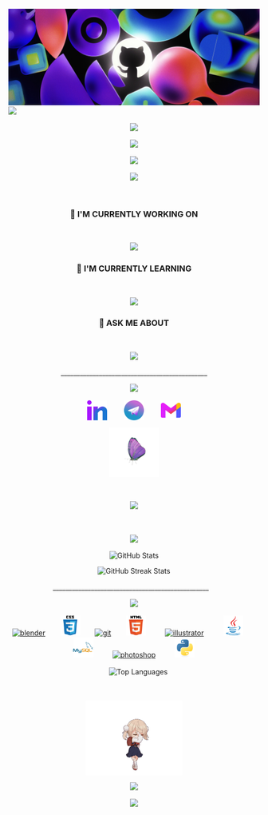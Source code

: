 ![cover](https://raw.githubusercontent.com/psyclox/psyclox-assets/main/doc/cover%20pic.jpg?token=GHSAT0AAAAAACWSOG23PDTRZST7FMUB3IGKZWMOLMQ)
<br> ![](https://visitcount.itsvg.in/api?id=psyclox&icon=8&color=9)
<p align="center">
 <img src="https://readme-typing-svg.demolab.com?font=Bebas+Neue&weight=900&size=24&letterSpacing=4px&duration=3300&pause=5000&color=A716FF&center=true&width=435&lines=KARTHIKEYAN;PSYCLOX"/></a>
</p><p align="center"><img src="https://readme-typing-svg.demolab.com?font=Bebas+Neue&weight=900&size=23&letterSpacing=4px&duration=1200&pause=1000&color=2B97FF&background=FF000000&center=true&multiline=true&repeat=false&width=435&lines=Identifying+the+reason"  /></a></p><p align="center"><img src="https://readme-typing-svg.demolab.com?font=Bebas+Neue&weight=900&size=23&letterSpacing=4px&duration=1200&pause=1000&color=2B97FF&background=FF000000&center=true&multiline=true&repeat=false&width=435&lines=behind+my+obsession"  /></a></p>
<p align="center"><img src="https://readme-typing-svg.demolab.com?font=Bebas+Neue&weight=900&size=23&letterSpacing=4px&duration=1200&pause=1000&color=2B97FF&background=FF000000&center=true&multiline=true&repeat=false&width=435&lines=with+cyberworld+exploits"  /></a></p><br>
<h3 align="center">
🔭  I'M CURRENTLY WORKING ON </h3><br><p align="center"><img src="https://readme-typing-svg.demolab.com?font=Bebas+Neue&weight=900&size=24&letterSpacing=4px&duration=2000&pause=1500&color=A716FF&center=true&width=435&lines=JAVA;PENTESTING;PTES"/p>

<h3 align="center">
🌱  I'M CURRENTLY LEARNING    </h3> <br><p align="center"><img src="https://readme-typing-svg.demolab.com?font=Bebas+Neue&weight=900&size=24&letterSpacing=4px&duration=2500&pause=1000&color=A716FF&center=true&width=435&lines=CCNA;CEH;CPENT"/p>

<h3 align="center">
💬  ASK ME ABOUT            </h3> <br><p align="center"><img src="https://readme-typing-svg.demolab.com?font=Bebas+Neue&weight=900&size=24&letterSpacing=4px&duration=2000&pause=1500&color=A716FF&center=true&width=435&lines=DIGITAL MANUPULATION;DEFENSIVE SEC;OFFENSIVE SEC" /p></a><p align="center">
______________________________________________</p>
<p align="center"><img src="https://readme-typing-svg.demolab.com?font=Bebas+Neue&weight=900&size=24&letterSpacing=4px&duration=1200&pause=1000&color=FFFFFFFF&center=true&repeat=false&width=435&lines=CONNECT+WITH+ME"  /p>
<p align="center">
<a href="https://www.linkedin.com/in/karthikeyaneh" target="blank"><img align="center" src="https://raw.githubusercontent.com/psyclox/psyclox-assets/main/doc/linked-in-logo.png" alt="https://www.linkedin.com/in/karthikeyancy" height="40" width="40" /></a> ㅤㅤ
  <a href="https://t.me/legendary_lonewolf" target="blank"><img align="center" src="https://raw.githubusercontent.com/psyclox/psyclox-assets/main/doc/tele-met-logo.png" alt="legendary_lonewolf" height="40" width="40" /></a> ㅤㅤ
<a href="mailto:karthikeyaneh@gmail.com" target="blank"><img align="center" src="https://raw.githubusercontent.com/psyclox/psyclox-assets/main/doc/gmail%20zz.png" alt="mailto:karthicycr@gmail.com" height="40" width="40" /></a></p>
</p><p align="center">
  <a href="https://github.com/psyclox/cloud-crypt" target="_blank">
    <img align="center" height="100" src="https://raw.githubusercontent.com/psyclox/psyclox-assets/main/doc/butterfly.gif" />
  </a>
</p>
ㅤ
<p align="center"><img src="https://readme-typing-svg.demolab.com?font=Bebas+Neue&weight=900&size=24&letterSpacing=4px&duration=1200&pause=1000&color=FFFFFF&background=FF000000&center=true&repeat=false&width=435&lines=GITHUB+STATS" /> </p>ㅤ
<p align="center"><img src="https://github-profile-trophy.vercel.app/?username=psyclox&theme=tokyonight&no-frame=true&no-bg=true&margin-w=4"></p>
<p align="center">
  <img src="https://github-readme-stats.vercel.app/api?username=psyclox&show_icons=true&theme=tokyonight&hide_border=true&include_all_commits=true&count_private=false" alt="GitHub Stats">
</p><p align="center">
  <img src="https://github-readme-streak-stats.herokuapp.com/?user=psyclox&theme=tokyonight&hide_border=true" alt="GitHub Streak Stats">
</p><p align="center">
_________________________________________________ㅤ
<p align="center"><img src="https://readme-typing-svg.demolab.com?font=Bebas+Neue&weight=900&size=24&letterSpacing=4px&duration=1200&pause=1000&color=FFFFFF&background=FF000000&center=true&repeat=false&width=435&lines=LANGUAGES+AND+TOOLS" /> </p>
<p align="center"> <a href="https://www.blender.org/" target="_blank" rel="noreferrer"> <img src="https://download.blender.org/branding/community/blender_community_badge_white.svg" alt="blender" width="40" height="40"/></a>ㅤㅤ <a href="https://www.w3schools.com/css/" target="_blank" rel="noreferrer"> <img src="https://raw.githubusercontent.com/devicons/devicon/master/icons/css3/css3-original-wordmark.svg" alt="css3" width="40" height="40"/></a>ㅤㅤ <a href="https://git-scm.com/" target="_blank" rel="noreferrer"> <img src="https://www.vectorlogo.zone/logos/git-scm/git-scm-icon.svg" alt="git" width="40" height="40"/></a>ㅤㅤ <a href="https://www.w3.org/html/" target="_blank" rel="noreferrer"><img src="https://raw.githubusercontent.com/devicons/devicon/master/icons/html5/html5-original-wordmark.svg" alt="html5" width="40" height="40"/></a>ㅤㅤㅤ<a href="https://www.adobe.com/in/products/illustrator.html" target="_blank" rel="noreferrer"><img src="https://www.vectorlogo.zone/logos/adobe_illustrator/adobe_illustrator-icon.svg" alt="illustrator" width="35" height="35"/></a>ㅤㅤㅤ<a href="https://www.java.com" target="_blank" rel="noreferrer"><img src="https://raw.githubusercontent.com/devicons/devicon/master/icons/java/java-original.svg" alt="java" width="40" height="40"/></a>ㅤㅤ <a href="https://www.mysql.com/" target="_blank" rel="noreferrer"> <img src="https://raw.githubusercontent.com/devicons/devicon/master/icons/mysql/mysql-original-wordmark.svg" alt="mysql" width="40" height="40"/></a>ㅤㅤㅤ<a href="https://www.photoshop.com/en" target="_blank" rel="noreferrer"><img src="https://github.com/psyclox/psyclox/assets/160267134/1e901d8e-c28c-4fde-ad13-a0339797e6d5" alt="photoshop" width="40" height="40"/></a>ㅤㅤㅤ<a href="https://www.python.org" target="_blank" rel="noreferrer"><img src="https://raw.githubusercontent.com/devicons/devicon/master/icons/python/python-original.svg" alt="python" width="40" height="40"/></a>  </p>
<p align="center">
 ㅤ
 
  <img src="https://github-readme-stats.vercel.app/api/top-langs/?username=psyclox&theme=tokyonight&hide_border=true&include_all_commits=true&count_private=false&layout=compact" alt="Top Languages">
</p>

ㅤ
ㅤ
ㅤ
<p align="center">
  <a href="https://github.com/psyclox/psyclox-assets/tree/main" target="_blank">
    <img align="center" height="150" src="https://raw.githubusercontent.com/psyclox/psyclox-assets/main/doc/ui-shigure-ui-chanm.gif" />
  </a>
</p>
<p align="center"><img src="https://readme-typing-svg.demolab.com?font=Englebert&weight=900&size=24&letterSpacing=4px&duration=1000&pause=1000&color=2B97FF&center=true&multiline=true&width=435&lines=ㅤThank+you+for+visiting+" /p><p align="center"><img src="https://readme-typing-svg.demolab.com?font=Englebert&weight=900&size=24&letterSpacing=4px&duration=1000&pause=1000&color=2B97FF&center=true&multiline=true&width=435&lines=ㅤHave+a+nice+day,+mate!"/></p>
